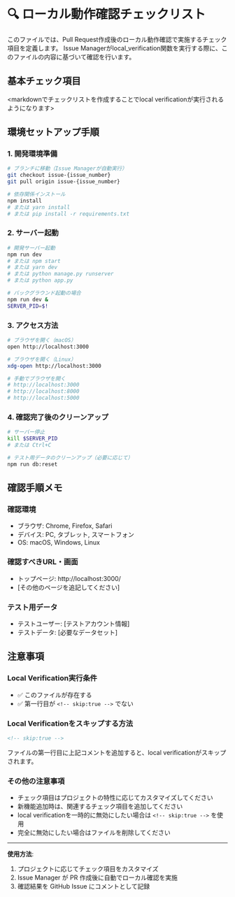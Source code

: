 <!-- skip:true -->
# 🔍 ローカル動作確認チェックリスト

このファイルでは、Pull Request作成後のローカル動作確認で実施するチェック項目を定義します。
Issue Managerがlocal_verification関数を実行する際に、このファイルの内容に基づいて確認を行います。

## 基本チェック項目

<markdownでチェックリストを作成することでlocal verificationが実行されるようになります>

## 環境セットアップ手順

### 1. 開発環境準備
```bash
# ブランチに移動（Issue Managerが自動実行）
git checkout issue-{issue_number}
git pull origin issue-{issue_number}

# 依存関係インストール
npm install
# または yarn install
# または pip install -r requirements.txt
```

### 2. サーバー起動
```bash
# 開発サーバー起動
npm run dev
# または npm start
# または yarn dev
# または python manage.py runserver
# または python app.py

# バックグラウンド起動の場合
npm run dev &
SERVER_PID=$!
```

### 3. アクセス方法
```bash
# ブラウザを開く（macOS）
open http://localhost:3000

# ブラウザを開く（Linux）
xdg-open http://localhost:3000

# 手動でブラウザを開く
# http://localhost:3000
# http://localhost:8000
# http://localhost:5000
```

### 4. 確認完了後のクリーンアップ
```bash
# サーバー停止
kill $SERVER_PID
# または Ctrl+C

# テスト用データのクリーンアップ（必要に応じて）
npm run db:reset
```

## 確認手順メモ

### 確認環境
- ブラウザ: Chrome, Firefox, Safari
- デバイス: PC, タブレット, スマートフォン
- OS: macOS, Windows, Linux

### 確認すべきURL・画面
- トップページ: http://localhost:3000/
- [その他のページを追記してください]

### テスト用データ
- テストユーザー: [テストアカウント情報]
- テストデータ: [必要なデータセット]

## 注意事項

### Local Verification実行条件
- ✅ このファイルが存在する
- ✅ 第一行目が `<!-- skip:true -->` でない

### Local Verificationをスキップする方法
```markdown
<!-- skip:true -->
```
ファイルの第一行目に上記コメントを追加すると、local verificationがスキップされます。

### その他の注意事項
- チェック項目はプロジェクトの特性に応じてカスタマイズしてください
- 新機能追加時は、関連するチェック項目を追加してください
- local verificationを一時的に無効にしたい場合は `<!-- skip:true -->` を使用
- 完全に無効にしたい場合はファイルを削除してください

---

**使用方法**:
1. プロジェクトに応じてチェック項目をカスタマイズ
2. Issue Manager が PR 作成後に自動でローカル確認を実施
3. 確認結果を GitHub Issue にコメントとして記録

